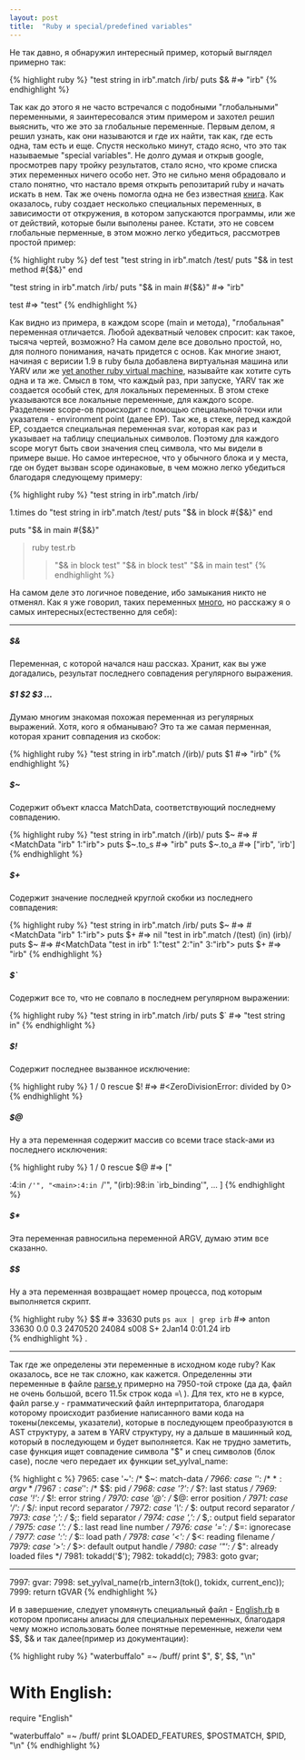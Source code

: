 ```yaml
---
layout: post
title:  "Ruby и special/predefined variables"
---
```


Не так давно, я обнаружил интересный пример, который выглядел примерно так:

{% highlight ruby %}
"test string in irb".match /irb/
puts $&
#=> "irb"
{% endhighlight %}

Так как до этого я не часто встречался с подобными "глобальными" переменными, я заинтересовался этим примером и захотел решил выяснить, что же это за глобальные переменные.
Первым делом, я решил узнать, как они называются и где их найти, так как, где есть одна, там есть и еще. Спустя несколько минут, стадо ясно, что это так называемые "special variables". Не долго думая и открыв google, просмотрев пару тройку результатов, стало ясно, что кроме списка этих переменных ничего особо нет. Это не сильно меня обрадовало и стало понятно, что настало время открыть репозитарий ruby и начать искать в нем. Так же очень помогла одна не без известная [книга](http://patshaughnessy.net/ruby-under-a-microscope).
Как оказалось, ruby создает несколько специальных переменных, в зависимости от откружения, в котором запускаются программы, или же от действий, которые были выполены ранее. Кстати, это не совсем глобальные перменные, в этом можно легко убедиться, рассмотрев простой пример:

{% highlight ruby %}
def test
  "test string in irb".match /test/
  puts "$& in test method #{$&}"
end

"test string in irb".match /irb/
puts "$& in main #{$&}"
#=> "irb"

test 
#=> "test"
{% endhighlight %}

Как видно из примера, в каждом scope (main и метода), "глобальная" переменная отличается. Любой адекватный человек спросит: как такое, тысяча чертей, возможно? На самом деле все довольно простой, но, для полного понимания, начать придется с основ. Как многие знают, начиная с верисии 1.9 в ruby была добавлена виртуальная машина или YARV или же [yet another ruby virtual machine](http://atdot.net/yarv/), называйте как хотите суть одна и та же. Смысл в том, что каждый раз, при запуске, YARV так же создается особый стек, для локальных переменных. В этом стеке указываются все локальные переменные, для каждого scope. Разделение scope-ов происходит с помощью специальной точки или указателя - environment point (далее EP). Так же, в стеке, перед каждой EP, создается специальная переменная svar, которая как раз и указывает на таблицу специальных символов. Поэтому для каждого scope могут быть свои значения спец символа, что мы видели в примере выше. 
Но самое интересное, что у обычного блока и у места, где он будет вызван scope одинаковые, в чем можно легко убедиться благодаря следующему примеру:

{% highlight ruby %}
"test string in irb".match /irb/

1.times do
  "test string in irb".match /test/
  puts "$& in block #{$&}"
end

puts "$& in main #{$&}"

> ruby test.rb 
>> "$& in block test"
>> "$& in block test"
>> "$& in main test"
{% endhighlight %}

На самом деле это логичное поведение, ибо замыкания никто не отменял.
Как я уже говорил, таких переменных [много](http://readruby.io/globals), но расскажу я о самых интересных(естественно для себя):

___

##### $& 
Переменная, с которой начался наш рассказ. Хранит, как вы уже догадались, результат последнего совпадения регулярного выражения.

##### $1 $2 $3 ...
Думаю многим знакомая похожая переменная из регулярных выражений. Хотя, кого я обманываю? Это та же самая перменная, которая хранит совпадения из скобок:

{% highlight ruby %}
"test string in irb".match /(irb)/
puts $1
#=> "irb"
{% endhighlight %}

##### $~ 
Содержит объект класса MatchData, соответствующий последнему совпадению. 

{% highlight ruby %}
"test string in irb".match /(irb)/
puts $~
#=> #<MatchData "irb" 1:"irb">
puts $~.to_s
#=> "irb"
puts $~.to_a
#=> ["irb", 'irb']
{% endhighlight %}

##### $+ 
Содержит значение последней круглой скобки из последнего совпадения:

{% highlight ruby %}
"test string in irb".match /irb/
puts $~
#=> #<MatchData "irb" 1:"irb">
puts $+
#=> nil
"test in irb".match /(test) (in) (irb)/
puts $~
#=> #<MatchData "test in irb" 1:"test" 2:"in" 3:"irb"> 
puts $+
#=> "irb"
{% endhighlight %}

##### $`
Содержит все то, что не совпало в последнем регулярном выражении:

{% highlight ruby %}
"test string in irb".match /irb/
puts $`
#=> "test string in"
{% endhighlight %}

##### $!
Содержит последнее вызванное исключение:

{% highlight ruby %}
1 / 0 rescue $!
#=> #<ZeroDivisionError: divided by 0> 
{% endhighlight %}

##### $@
Ну а эта переменная содержит массив со всеми trace stack-ами из последнего исключения:

{% highlight ruby %}
1 / 0 rescue $@
#=> ["<main>:4:in `/'", "<main>:4:in `/'", "(irb):98:in `irb_binding'", ... ]
{% endhighlight %}

##### $* 
Эта переменная равносильна переменной ARGV, думаю этим все сказанно.

##### $$
Ну а эта переменная возвращает номер процесса, под которым выполняется скрипт.

{% highlight ruby %}
$$
#=> 33630 
puts `ps aux | grep irb`
#=> anton           33630   0.0  0.3  2470520  24084 s008  S+    2Jan14   0:01.24 irb   
{% endhighlight %}
.

___

Так где же определены эти переменные в исходном коде ruby? Как оказалось, все не так сложно, как кажется. Определенны эти переменные в файле [parse.y](https://github.com/ruby/ruby/blob/v2_1_0/parse.y#L7950) примерно на 7950-той строке (да да, файл не очень большой, всего 11.5к строк кода =\ ). Для тех, кто не в курсе, файл parse.y - грамматический файл интерпритатора, благодаря которому происходит разбиение написанного вами кода на токены(лексемы, указатели), которые в последующем преобразуются в AST структуру, а затем в YARV структуру, ну а дальше в машинный код, который в последующем и будет выполняется. 
Как не трудно заметить, case функция ищет совпадение символа "$" и спец символов (блок case), после чего передает их функции set_yylval_name:

{% highlight c %}
7965: case '~':                /* $~: match-data */
7966: case '*':                /* $*: argv */
7967: case '$':                /* $$: pid */
7968: case '?':                /* $?: last status */
7969: case '!':                /* $!: error string */
7970: case '@':                /* $@: error position */
7971: case '/':                /* $/: input record separator */
7972: case '\\':               /* $\: output record separator */
7973: case ';':                /* $;: field separator */
7974: case ',':                /* $,: output field separator */
7975: case '.':                /* $.: last read line number */
7976: case '=':                /* $=: ignorecase */
7977: case ':':                /* $:: load path */
7978: case '<':                /* $<: reading filename */
7979: case '>':                /* $>: default output handle */
7980: case '\"':                /* $": already loaded files */
7981:   tokadd('$');
7982:   tokadd(c);
7983:   goto gvar;

-------

7997: gvar:
7998: set_yylval_name(rb_intern3(tok(), tokidx, current_enc));
7999: return tGVAR
{% endhighlight %}

И в завершение, следует упомянуть специальный файл - [English.rb](https://github.com/ruby/ruby/blob/v2_1_0/lib/English.rb) в котором прописаны алиасы для специальных переменных, благодаря чему можно использовать более понятные переменные, нежели чем $$, $& и так далее(пример из документации):

{% highlight ruby %}
"waterbuffalo" =~ /buff/
print $", $', $$, "\n"

# With English:

require "English"

"waterbuffalo" =~ /buff/
print $LOADED_FEATURES, $POSTMATCH, $PID, "\n"
{% endhighlight %}
